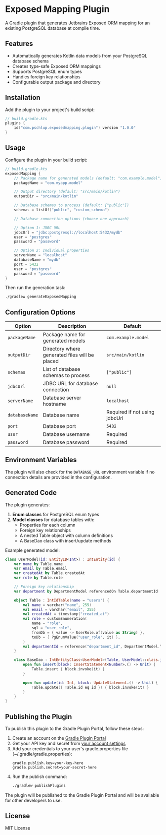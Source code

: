 # Exposed Mapping Plugin

A Gradle plugin that generates Jetbrains Exposed ORM mapping for an existing PostgreSQL database at compile time.

## Features

- Automatically generates Kotlin data models from your PostgreSQL database schema
- Creates type-safe Exposed ORM mappings
- Supports PostgreSQL enum types
- Handles foreign key relationships
- Configurable output package and directory

## Installation

Add the plugin to your project's build script:

```kotlin
// build.gradle.kts
plugins {
    id("com.pschlup.exposedmapping.plugin") version "1.0.0"
}
```

## Usage

Configure the plugin in your build script:

```kotlin
// build.gradle.kts
exposedMapping {
    // Package name for generated models (default: "com.example.model")
    packageName = "com.myapp.model"

    // Output directory (default: "src/main/kotlin")
    outputDir = "src/main/kotlin"

    // Database schemas to process (default: ["public"])
    schemas = listOf("public", "custom_schema")

    // Database connection options (choose one approach)

    // Option 1: JDBC URL
    jdbcUrl = "jdbc:postgresql://localhost:5432/mydb"
    user = "postgres"
    password = "password"

    // Option 2: Individual properties
    serverName = "localhost"
    databaseName = "mydb"
    port = 5432
    user = "postgres"
    password = "password"
}
```

Then run the generation task:

```bash
./gradlew generateExposedMapping
```

## Configuration Options

| Option | Description | Default |
|--------|-------------|---------|
| `packageName` | Package name for generated models | `com.example.model` |
| `outputDir` | Directory where generated files will be placed | `src/main/kotlin` |
| `schemas` | List of database schemas to process | `["public"]` |
| `jdbcUrl` | JDBC URL for database connection | `null` |
| `serverName` | Database server hostname | `localhost` |
| `databaseName` | Database name | Required if not using jdbcUrl |
| `port` | Database port | `5432` |
| `user` | Database username | Required |
| `password` | Database password | Required |

## Environment Variables

The plugin will also check for the `DATABASE_URL` environment variable if no connection details are provided in the configuration.

## Generated Code

The plugin generates:

1. **Enum classes** for PostgreSQL enum types
2. **Model classes** for database tables with:
   - Properties for each column
   - Foreign key relationships
   - A nested Table object with column definitions
   - A BaseDao class with insert/update methods

Example generated model:

```kotlin
class UserModel(id: EntityID<Int>) : IntEntity(id) {
    var name by Table.name
    var email by Table.email
    var createdAt by Table.createdAt
    var role by Table.role

    // Foreign key relationship
    var department by DepartmentModel referencedOn Table.departmentId

    object Table : IntIdTable(name = "users") {
        val name = varchar("name", 255)
        val email = varchar("email", 255)
        val createdAt = timestamp("created_at")
        val role = customEnumeration(
            name = "role",
            sql = "user_role",
            fromDb = { value -> UserRole.of(value as String) },
            toDb = { PgEnumValue("user_role", it) },
        )
        val departmentId = reference("department_id", DepartmentModel.Table)
    }

    class BaseDao : IntEntityClass<UserModel>(Table, UserModel::class.java, { UserModel(it) }) {
        open fun insert(block: InsertStatement<Number>.() -> Unit) {
            Table.insert { block.invoke(it) }
        }

        open fun update(id: Int, block: UpdateStatement.() -> Unit) {
            Table.update({ Table.id eq id }) { block.invoke(it) }
        }
    }
}
```

## Publishing the Plugin

To publish this plugin to the Gradle Plugin Portal, follow these steps:

1. Create an account on the [Gradle Plugin Portal](https://plugins.gradle.org/)
2. Get your API key and secret from [your account settings](https://plugins.gradle.org/user/settings)
3. Add your credentials to your user's gradle.properties file (~/.gradle/gradle.properties):
   ```properties
   gradle.publish.key=your-key-here
   gradle.publish.secret=your-secret-here
   ```
4. Run the publish command:
   ```bash
   ./gradlew publishPlugins
   ```

The plugin will be published to the Gradle Plugin Portal and will be available for other developers to use.

## License

MIT License

